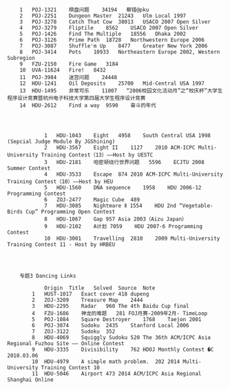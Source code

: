 		1	POJ-1321	棋盘问题	34194	蔡错@pku						
		2	POJ-2251	Dungeon Master	21243	Ulm Local 1997						
		3	POJ-3278	Catch That Cow	38013	USACO 2007 Open Silver						
		4	POJ-3279	Fliptile	8562	USACO 2007 Open Silver						
		5	POJ-1426	Find The Multiple	18556	Dhaka 2002						
		6	POJ-3126	Prime Path	18728	Northwestern Europe 2006						
		7	POJ-3087	Shuffle'm Up	8477	Greater New York 2006						
		8	POJ-3414	Pots	10933	Northeastern Europe 2002, Western Subregion						
		9	FZU-2150	Fire Game	3184							
		10	UVA-11624	Fire!	8432							
		11	POJ-3984	迷宫问题	24448							
		12	HDU-1241	Oil Deposits	25700	Mid-Central USA 1997						
		13	HDU-1495	非常可乐	11007	“2006校园文化活动月”之“校庆杯”大学生程序设计竞赛暨杭州电子科技大学第四届大学生程序设计竞赛						
		14	HDU-2612	Find a way	9590	奋斗的年代						
												
												
												
												
				1	HDU-1043	Eight	4958	South Central USA 1998 (Sepcial Judge Module By JGShining)				
				2	HDU-3567	Eight II	1127	2010 ACM-ICPC Multi-University Training Contest（13）――Host by UESTC				
				3	HDU-2181	哈密顿绕行世界问题	5596	ECJTU 2008 Summer Contest				
				4	HDU-3533	Escape	874	2010 ACM-ICPC Multi-University Training Contest（10）――Host by HEU				
				5	HDU-1560	DNA sequence	1958	HDU 2006-12 Programming Contest				
				6	ZOJ-2477	Magic Cube	489					
				7	HDU-3085	Nightmare Ⅱ	1554	HDU 2nd “Vegetable-Birds Cup” Programming Open Contest				
				8	HDU-1067	Gap	957	Asia 2003（Aizu Japan）				
				9	HDU-2102	A计划	7059	HDU 2007-6 Programming Contest				
				10	HDU-3001	Travelling	2810	2009 Multi-University Training Contest 11 - Host by HRBEU				
												
												
												
												
		专题3 Dancing Links										
												
				Origin	Title	Solved	Source	Note				
			1	HUST-1017	Exact cover	418	dupeng					
			2	ZOJ-3209	Treasure Map	2444						
			3	HDU-2295	Radar	960	The 4th Baidu Cup final					
			4	FZU-1686	神龙的难题	281	FOJ月赛-2009年2月- TimeLoop					
			5	POJ-1084	Square Destroyer	1768	Taejon 2001					
			6	POJ-3074	Sudoku	2435	Stanford Local 2006					
			7	ZOJ-3122	Sudoku	352						
			8	HDU-4069	Squiggly Sudoku	520	The 36th ACM/ICPC Asia Regional Fuzhou Site ―― Online Contest					
			9	HDU-3335	Divisibility	762	HDOJ Monthly Contest �C 2010.03.06					
			10	HDU-4979	A simple math problem.	202	2014 Multi-University Training Contest 10					
			11	HDU-5046	Airport	473	2014 ACM/ICPC Asia Regional Shanghai Online					
												
												
												
												
												
												
												